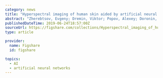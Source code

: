```yaml
---
category: news
title: "Hyperspectral imaging of human skin aided by artificial neural networks"
abstract: "Zherebtsov, Evgeny; Dremin, Viktor; Popov, Alexey; Doronin, Alexander; Kurakina, Daria; Kirillin, Mikhail; et al. (2019): Hyperspectral imaging of human skin aided by artificial neural networks. The Optical Society. Collection."
publishedDateTime: 2019-06-24T18:57:00Z
sourceUrl: https://figshare.com/collections/Hyperspectral_imaging_of_human_skin_aided_by_artificial_neural_networks/4461455
type: article

provider:
  name: Figshare
  id: figshare

topics:
  - AI
  - artificial neural networks
---
```

